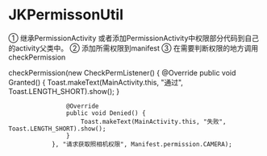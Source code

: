 # JKPermissonUtil

① 继承PermissionActivity
   或者添加PermissionActivity中权限部分代码到自己的activity父类中。
② 添加所需权限到manifest
③ 在需要判断权限的地方调用checkPermission


 checkPermission(new CheckPermListener() {
                    @Override
                    public void Granted() {
                        Toast.makeText(MainActivity.this, "通过", Toast.LENGTH_SHORT).show();
                    }

                    @Override
                    public void Denied() {
                        Toast.makeText(MainActivity.this, "失败", Toast.LENGTH_SHORT).show();
                    }
                }, "请求获取照相机权限", Manifest.permission.CAMERA);
